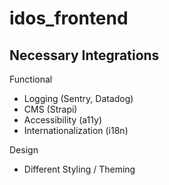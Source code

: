 # idos_frontend

## Necessary Integrations

Functional

- Logging (Sentry, Datadog)
- CMS (Strapi)
- Accessibility (a11y)
- Internationalization (i18n)

Design

- Different Styling / Theming
